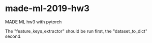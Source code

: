 # made-ml-2019-hw3
MADE ML hw3 with pytorch

The "feature_keys_extractor" should be run first, the "dataset_to_dict" second.
